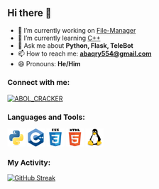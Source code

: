 ## Hi there 👋


- 🔭 I’m currently working on [File-Manager](https://github.com/AbolDev/File-Manager)
- 🌱 I’m currently learning [C++](https://www.w3schools.com/cpp/)
- 💬 Ask me about **Python, Flask, TeleBot**
- 📫 How to reach me: **abaqry554@gmail.com**
- 😄 Pronouns: **He/Him**


<h3 align="left">Connect with me:</h3>
<p align="left">
<a href="https://t.me/ABOL_CRACKER" target="blank"><img align="center" src="https://upload.wikimedia.org/wikipedia/commons/8/83/Telegram_2019_Logo.svg" alt="ABOL_CRACKER" height="30" width="40" /></a>
</p>

<h3 align="left">Languages and Tools:</h3>
<p align="left">
  <a href="https://www.python.org" target="_blank" rel="noreferrer"> <img src="https://raw.githubusercontent.com/devicons/devicon/master/icons/python/python-original.svg" alt="python" width="40" height="40"/></a>
  <a href="https://www.w3schools.com/cpp/" target="_blank" rel="noreferrer"> <img src="https://raw.githubusercontent.com/devicons/devicon/master/icons/cplusplus/cplusplus-original.svg" alt="cplusplus" width="40" height="40"/></a> 
  <a href="https://www.w3schools.com/css/" target="_blank" rel="noreferrer"> <img src="https://raw.githubusercontent.com/devicons/devicon/master/icons/css3/css3-original-wordmark.svg" alt="css3" width="40" height="40"/></a> 
  <a href="https://www.w3.org/html/" target="_blank" rel="noreferrer"> <img src="https://raw.githubusercontent.com/devicons/devicon/master/icons/html5/html5-original-wordmark.svg" alt="html5" width="40" height="40"/></a> 
  <a href="https://www.linux.org/" target="_blank" rel="noreferrer"> <img src="https://raw.githubusercontent.com/devicons/devicon/master/icons/linux/linux-original.svg" alt="linux" width="40" height="40"/></a> 
</p>

<h3 align="left">My Activity:</h3>
<a href="https://git.io/streak-stats"><img src="https://streak-stats.demolab.com?user=AbolDev&theme=monokai" alt="GitHub Streak" /></a>
